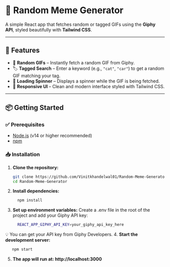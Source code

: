 # 🎲 Random Meme Generator

A simple React app that fetches random or tagged GIFs using the **Giphy API**, styled beautifully with **Tailwind CSS**.

---

## 🚀 Features

- 🎯 **Random GIFs** – Instantly fetch a random GIF from Giphy.
- 🏷️ **Tagged Search** – Enter a keyword (e.g., `"cat"`, `"car"`) to get a random GIF matching your tag.
- 🔄 **Loading Spinner** – Displays a spinner while the GIF is being fetched.
- 📱 **Responsive UI** – Clean and modern interface styled with Tailwind CSS.

---

## 📦 Getting Started

### ✅ Prerequisites

- [Node.js](https://nodejs.org/) (v14 or higher recommended)
- [npm](https://www.npmjs.com/)

### 📥 Installation

1. **Clone the repository:**
   ```bash
   git clone https://github.com/Vinitkhandelwal01/Random-Meme-Generator.git
   cd Random-Meme-Generator
2. **Install dependencies:**
   ```bash
     npm install
3. **Set up environment variables:**
   Create a .env file in the root of the project and add your Giphy API key:
   ```bash
     REACT_APP_GIPHY_API_KEY=your_giphy_api_key_here
💡 You can get your API key from Giphy Developers.
4. **Start the development server:**
   ```bash
      npm start
   ```
5. **The app will run at: http://localhost:3000**
